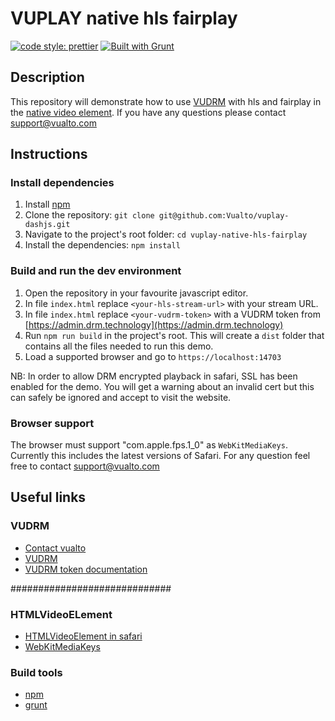 # VUPLAY native hls fairplay

[![code style: prettier](https://img.shields.io/badge/code_style-prettier-ff69b4.svg?style=flat-square)](https://github.com/prettier/prettier)
[![Built with Grunt](http://cdn.gruntjs.com/builtwith.svg)](https://gruntjs.com/)

## Description

This repository will demonstrate how to use [VUDRM](https://vudrm.vualto.com/) with hls and fairplay in the [native video element](https://developer.mozilla.org/en-US/docs/Web/HTML/Element/video).
If you have any questions please contact support@vualto.com

## Instructions

### Install dependencies

1. Install [npm](https://www.npmjs.com/)
2. Clone the repository: `git clone git@github.com:Vualto/vuplay-dashjs.git`
3. Navigate to the project's root folder: `cd vuplay-native-hls-fairplay`
4. Install the dependencies: `npm install`

### Build and run the dev environment

1. Open the repository in your favourite javascript editor.
2. In file `index.html` replace `<your-hls-stream-url>` with your stream URL.
3. In file `index.html` replace `<your-vudrm-token>` with a VUDRM token from [https://admin.drm.technology](https://admin.drm.technology)
4. Run `npm run build` in the project's root. This will create a `dist` folder that contains all the files needed to run this demo.
5. Load a supported browser and go to `https://localhost:14703`

NB: In order to allow DRM encrypted playback in safari, SSL has been enabled for the demo. You will get a warning about an invalid cert but this can safely be ignored and accept to visit the website.

### Browser support

The browser must support "com.apple.fps.1_0" as `WebKitMediaKeys`.
Currently this includes the latest versions of Safari.
For any question feel free to contact <support@vualto.com>

## Useful links

### VUDRM

-   [Contact vualto](https://www.vualto.com/contact-us/)
-   [VUDRM](https://vudrm.vualto.com/)
-   [VUDRM token documentation](https://docs.vualto.com/projects/vudrm/en/latest/VUDRM-token.html)

#############################

### HTMLVideoELement

-   [HTMLVideoElement in safari](https://developer.apple.com/documentation/webkitjs/htmlmediaelement)
-   [WebKitMediaKeys](https://developer.apple.com/documentation/webkitjs/webkitmediakeys)

### Build tools

-   [npm](https://www.npmjs.com/)
-   [grunt](https://gruntjs.com/)
